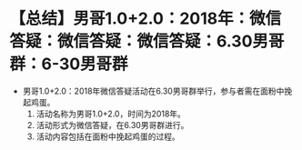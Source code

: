 # 【总结】男哥1.0+2.0：2018年：微信答疑：微信答疑：微信答疑：6.30男哥群：6-30男哥群

-   男哥1.0+2.0：2018年微信答疑活动在6.30男哥群举行，参与者需在面粉中挽起鸡蛋。
    1.  活动名称为男哥1.0+2.0，时间为2018年。
    2.  活动形式为微信答疑，在6.30男哥群进行。
    3.  活动内容包括在面粉中挽起鸡蛋的过程。
